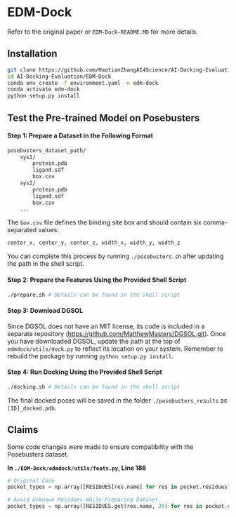
# EDM-Dock
Refer to the original paper or `EDM-Dock-README.MD` for more details.

## Installation

```sh
git clone https://github.com/HaotianZhangAI4Science/AI-Docking-Evaluation.git
cd AI-Docking-Evaluation/EDM-Dock
conda env create -f environment.yaml -n edm-dock
conda activate edm-dock
python setup.py install
```

## Test the Pre-trained Model on Posebusters
#### Step 1: Prepare a Dataset in the Following Format
```sh
posebusters_dataset_path/
    sys1/
        protein.pdb
        ligand.sdf
        box.csv
    sys2/
        protein.pdb
        ligand.sdf
        box.csv
    ...
```
The `box.csv` file defines the binding site box and should contain six comma-separated values:
```sh
center_x, center_y, center_z, width_x, width_y, width_z
```
You can complete this process by running `./posebusters.sh` after updating the path in the shell script.

#### Step 2: Prepare the Features Using the Provided Shell Script
```sh
./prepare.sh # Details can be found in the shell script
```

#### Step 3: Download DGSOL
Since DGSOL does not have an MIT license, its code is included in a separate repository (https://github.com/MatthewMasters/DGSOL.git). Once you have downloaded DGSOL, update the path at the top of `edmdock/utils/dock.py` to reflect its location on your system. Remember to rebuild the package by running `python setup.py install`.

#### Step 4: Run Docking Using the Provided Shell Script
```sh
./docking.sh # Details can be found in the shell script
```
The final docked poses will be saved in the folder `./posebusters_results` as `[ID]_docked.pdb`.

## Claims
Some code changes were made to ensure compatibility with the Posebusters dataset.

**In `./EDM-Dock/edmdock/utils/feats.py`, Line 186**
```python
# Original Code
pocket_types = np.array([RESIDUES[res.name] for res in pocket.residues])
```

```python
# Avoid Unknown Residues While Preparing Dataset
pocket_types = np.array([RESIDUES.get(res.name, 20) for res in pocket.residues])
```

